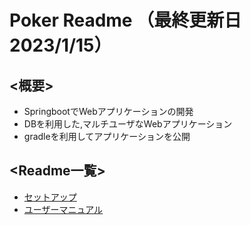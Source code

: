 # Poker Readme （最終更新日 2023/1/15）

## <概要>
- SpringbootでWebアプリケーションの開発
- DBを利用した,マルチユーザなWebアプリケーション
- gradleを利用してアプリケーションを公開

## <Readme一覧>
- [セットアップ](https://github.com/e1b20023/porker/blob/main/manual/setUpReadme.md)
- [ユーザーマニュアル](https://github.com/e1b20023/porker/blob/main/manual/pokerReadme.md)
